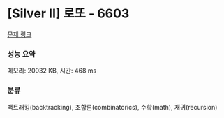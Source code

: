 # [Silver II] 로또 - 6603 

[문제 링크](https://www.acmicpc.net/problem/6603) 

### 성능 요약

메모리: 20032 KB, 시간: 468 ms

### 분류

백트래킹(backtracking), 조합론(combinatorics), 수학(math), 재귀(recursion)


